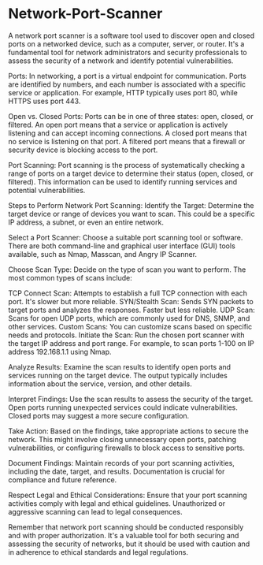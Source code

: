 # Network-Port-Scanner

A network port scanner is a software tool used to discover open and closed ports on a networked device, such as a computer, server, or router. It's a fundamental tool for network administrators and security professionals to assess the security of a network and identify potential vulnerabilities.

Ports: In networking, a port is a virtual endpoint for communication. Ports are identified by numbers, and each number is associated with a specific service or application. For example, HTTP typically uses port 80, while HTTPS uses port 443.

Open vs. Closed Ports: Ports can be in one of three states: open, closed, or filtered. An open port means that a service or application is actively listening and can accept incoming connections. A closed port means that no service is listening on that port. A filtered port means that a firewall or security device is blocking access to the port.

Port Scanning: Port scanning is the process of systematically checking a range of ports on a target device to determine their status (open, closed, or filtered). This information can be used to identify running services and potential vulnerabilities.

Steps to Perform Network Port Scanning:
Identify the Target: Determine the target device or range of devices you want to scan. This could be a specific IP address, a subnet, or even an entire network.

Select a Port Scanner: Choose a suitable port scanning tool or software. There are both command-line and graphical user interface (GUI) tools available, such as Nmap, Masscan, and Angry IP Scanner.

Choose Scan Type: Decide on the type of scan you want to perform. The most common types of scans include:

TCP Connect Scan: Attempts to establish a full TCP connection with each port. It's slower but more reliable.
SYN/Stealth Scan: Sends SYN packets to target ports and analyzes the responses. Faster but less reliable.
UDP Scan: Scans for open UDP ports, which are commonly used for DNS, SNMP, and other services.
Custom Scans: You can customize scans based on specific needs and protocols.
Initiate the Scan: Run the chosen port scanner with the target IP address and port range. For example, to scan ports 1-100 on IP address 192.168.1.1 using Nmap.

Analyze Results: Examine the scan results to identify open ports and services running on the target device. The output typically includes information about the service, version, and other details.

Interpret Findings: Use the scan results to assess the security of the target. Open ports running unexpected services could indicate vulnerabilities. Closed ports may suggest a more secure configuration.

Take Action: Based on the findings, take appropriate actions to secure the network. This might involve closing unnecessary open ports, patching vulnerabilities, or configuring firewalls to block access to sensitive ports.

Document Findings: Maintain records of your port scanning activities, including the date, target, and results. Documentation is crucial for compliance and future reference.

Respect Legal and Ethical Considerations: Ensure that your port scanning activities comply with legal and ethical guidelines. Unauthorized or aggressive scanning can lead to legal consequences.

Remember that network port scanning should be conducted responsibly and with proper authorization. It's a valuable tool for both securing and assessing the security of networks, but it should be used with caution and in adherence to ethical standards and legal regulations.




